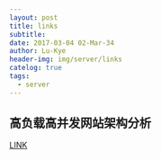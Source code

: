 ```yaml
---
layout: post
title: links
subtitle: 
date: 2017-03-04 02-Mar-34
author: Lu-Kye
header-img: img/server/links
catelog: true
tags: 
  - server
---
```

## 高负载高并发网站架构分析
[LINK](https://www.douban.com/group/topic/9775643/)

